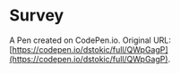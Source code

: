 # Survey

A Pen created on CodePen.io. Original URL: [https://codepen.io/dstokic/full/QWpGagP](https://codepen.io/dstokic/full/QWpGagP).


